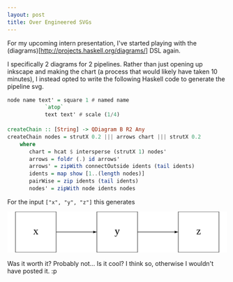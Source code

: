 ```yaml
---
layout: post
title: Over Engineered SVGs
---
```


For my upcoming intern presentation, I've started playing with the (diagrams)[http://projects.haskell.org/diagrams/]
DSL again.

I specifically 2 diagrams for 2 pipelines. Rather than just opening up inkscape and making the chart
(a process that would likely have taken 10 minutes), I instead opted to write the following Haskell
code to generate the pipeline svg.

```haskell
node name text' = square 1 # named name
            `atop`
            text text' # scale (1/4)

createChain :: [String] -> QDiagram B R2 Any
createChain nodes = strutX 0.2 ||| arrows chart ||| strutX 0.2
    where
       chart = hcat $ intersperse (strutX 1) nodes'
       arrows = foldr (.) id arrows'
       arrows' = zipWith connectOutside idents (tail idents)
       idents = map show [1..(length nodes)]
       pairWise = zip idents (tail idents)
       nodes' = zipWith node idents nodes
```

For the input `["x", "y", "z"]` this generates

![x->y->z](/images/chain.svg)

Was it worth it? Probably not... Is it cool? I think so, otherwise I wouldn't have posted it. :p
